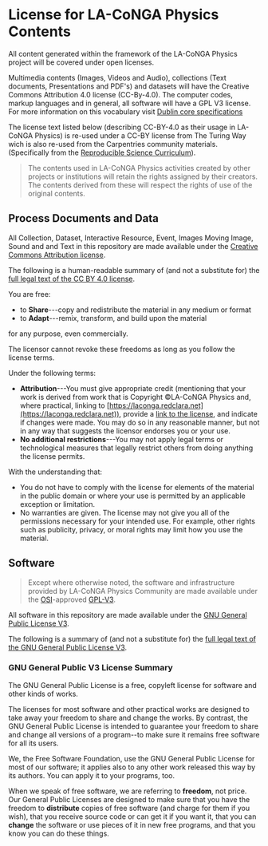 # License for LA-CoNGA Physics Contents

All content generated within the framework of the LA-CoNGA Physics project will be covered under open licenses.

Multimedia contents (Images, Videos and Audio), collections (Text documents, Presentations and PDF's) and datasets will have the Creative Commons Attribution 4.0 license (CC-By-4.0). The computer codes, markup languages and in general, all software will have a GPL V3 license. For more information on this vocabulary visit [Dublin core specifications](https://www.dublincore.org/specifications/dublin-core/dcmi-terms/#http://purl.org/dc/dcmitype/Collection)

The license text listed below (describing CC-BY-4.0 as their usage in LA-CoNGA Physics) is re-used under a CC-BY license from The Turing Way wich is also re-used from the Carpentries community materials.
(Specifically from the [Reproducible Science Curriculum](https://github.com/Reproducible-Science-Curriculum/sharing-RR-Jupyter/blob/gh-pages/LICENSE.md)).

> The contents used in LA-CoNGA Physics activities created by other projects or institutions will retain the rights assigned by their creators. The contents derived from these will respect the rights of use of the original contents.

## Process Documents and Data

All Collection, Dataset, Interactive Resource, Event, Images Moving Image, Sound and and Text in this repository are made available under the [Creative Commons Attribution license][cc-by-human].

The following is a human-readable summary of (and not a substitute for) the [full legal text of the CC BY 4.0 license][cc-by-legal].

You are free:

* to **Share**---copy and redistribute the material in any medium or format
* to **Adapt**---remix, transform, and build upon the material

for any purpose, even commercially.

The licensor cannot revoke these freedoms as long as you follow the license terms.

Under the following terms:

* **Attribution**---You must give appropriate credit (mentioning that your work is derived from work that is Copyright ©LA-CoNGA Physics and, where practical, linking to [https://laconga.redclara.net](https://laconga.redclara.net)), provide a [link to the license][cc-by-human], and indicate if changes were made.
  You may do so in any reasonable manner, but not in any way that suggests the licensor endorses you or your use.
* **No additional restrictions**---You may not apply legal terms or technological measures that legally restrict others from doing anything the license permits.

With the understanding that:

* You do not have to comply with the license for elements of the material in the public domain or where your use is permitted by an applicable exception or limitation.
* No warranties are given. The license may not give you all of the permissions necessary for your intended use.
  For example, other rights such as publicity, privacy, or moral rights may limit how you use the material.

## Software

> Except where otherwise noted, the software and infrastructure provided by LA-CoNGA Physics Community are made available under the [OSI][osi]-approved [GPL-V3][GPL-V3].

All software in this repository are made available under the [GNU General Public License V3][GPL-V3].

The following is a summary of (and not a substitute for) the [full legal text of the GNU General Public License V3][GPL-V3].

### GNU General Public V3 License Summary

The GNU General Public License is a free, copyleft license for software and other kinds of works.

The licenses for most software and other practical works are designed to take away your freedom to share and change the works. By contrast, the GNU General Public License is intended to guarantee your freedom to share and change all versions of a program--to make sure it remains free software for all its users.

We, the Free Software Foundation, use the GNU General Public License for most of our software; it applies also to any other work released this way by its authors. You can apply it to your programs, too.

When we speak of free software, we are referring to **freedom**, not price. Our General Public Licenses are designed to make sure that you have the freedom to **distribute** copies of free software (and charge for them if you wish), that you receive source code or can get it if you want it, that you can **change** the software or use pieces of it in new free programs, and that you know you can do these things.


[cc-by-human]: https://creativecommons.org/licenses/by/4.0/
[cc-by-legal]: https://creativecommons.org/licenses/by/4.0/legalcode
[GPL-V3]: https://www.gnu.org/licenses/gpl-3.0.en.html
[osi]: https://opensource.org
